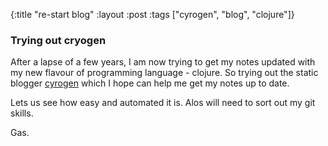 {:title "re-start blog"
 :layout :post
 :tags  ["cyrogen", "blog", "clojure"]}

### Trying out cryogen

After a lapse of a few years, I am now trying to get my notes updated with my new flavour of programming language - clojure.
So trying out the static blogger [cyrogen](http://cryogenweb.org/docs/writing-posts.html) which I hope can help me get my notes up to date.

Lets us see how easy and automated it is. Alos will need to sort out my git skills.

Gas.
